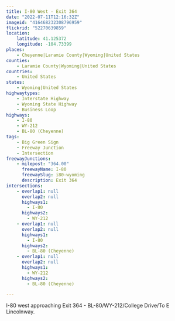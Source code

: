 ```yaml
---
title: I-80 West - Exit 364
date: "2022-07-11T12:16:32Z"
imageid: "416468232308796959"
flickrid: "52270639859"
location:
    latitude: 41.125372
    longitude: -104.73399
places:
    - Cheyenne|Laramie County|Wyoming|United States
counties:
    - Laramie County|Wyoming|United States
countries:
    - United States
states:
    - Wyoming|United States
highwaytypes:
    - Interstate Highway
    - Wyoming State Highway
    - Business Loop
highways:
    - I-80
    - WY-212
    - BL-80 (Cheyenne)
tags:
    - Big Green Sign
    - Freeway Junction
    - Intersection
freewayJunctions:
    - milepost: "364.00"
      freewayName: I-80
      freewaySlug: i80-wyoming
      description: Exit 364
intersections:
    - overlap1: null
      overlap2: null
      highways1:
        - I-80
      highways2:
        - WY-212
    - overlap1: null
      overlap2: null
      highways1:
        - I-80
      highways2:
        - BL-80 (Cheyenne)
    - overlap1: null
      overlap2: null
      highways1:
        - WY-212
      highways2:
        - BL-80 (Cheyenne)

---
```

I-80 west approaching Exit 364 - BL-80/WY-212/College Drive/To E Lincolnway.